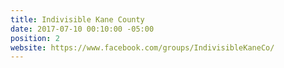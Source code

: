 ```yaml
---
title: Indivisible Kane County
date: 2017-07-10 00:10:00 -05:00
position: 2
website: https://www.facebook.com/groups/IndivisibleKaneCo/
---
```


